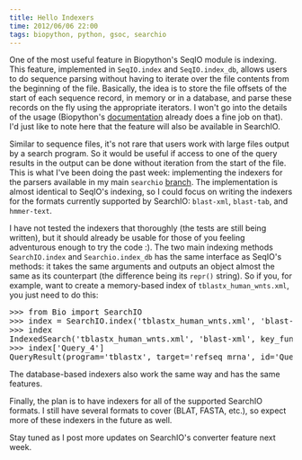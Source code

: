 ```yaml
---
title: Hello Indexers
time: 2012/06/06 22:00
tags: biopython, python, gsoc, searchio
---
```


One of the most useful feature in Biopython's SeqIO module is indexing. This feature, implemented in `SeqIO.index` and `SeqIO.index_db`, allows users to do sequence parsing without having to iterate over the file contents from the beginning of the file. Basically, the idea is to store the file offsets of the start of each sequence record, in memory or in a database, and parse these records on the fly using the appropriate iterators. I won't go into the details of the usage (Biopython's [documentation](http://biopython.org/DIST/docs/tutorial/Tutorial.html#htoc56) already does a fine job on that). I'd just like to note here that the feature will also be available in SearchIO.

Similar to sequence files, it's not rare that users work with large files output by a search program. So it would be useful if access to one of the query results in the output can be done without iteration from the start of the file. This is what I've been doing the past week: implementing the indexers for the parsers available in my main `searchio` [branch](https://github.com/bow/biopython/tree/searchio). The implementation is almost identical to SeqIO's indexing, so I could focus on writing the indexers for the formats currently supported by SearchIO: `blast-xml`, `blast-tab`, and `hmmer-text`.

I have not tested the indexers that thoroughly (the tests are still being written), but it should already be usable for those of you feeling adventurous enough to try the code :). The two main indexing methods `SearchIO.index` and `Searchio.index_db` has the same interface as SeqIO's methods: it takes the same arguments and outputs an object almost the same as its counterpart (the difference being its `repr()` string). So if you, for example, want to create a memory-based index of `tblastx_human_wnts.xml`, you just need to do this:

<pre lang="python">
>>> from Bio import SearchIO
>>> index = SearchIO.index('tblastx_human_wnts.xml', 'blast-xml')
>>> index
IndexedSearch('tblastx_human_wnts.xml', 'blast-xml', key_function=None)
>>> index['Query_4']
QueryResult(program='tblastx', target='refseq_mrna', id='Query_4', 5 hits)
</pre>

The database-based indexers also work the same way and has the same features.

Finally, the plan is to have indexers for all of the supported SearchIO formats. I still have several formats to cover (BLAT, FASTA, etc.), so expect more of these indexers in the future as well.

Stay tuned as I post more updates on SearchIO's converter feature next week.
